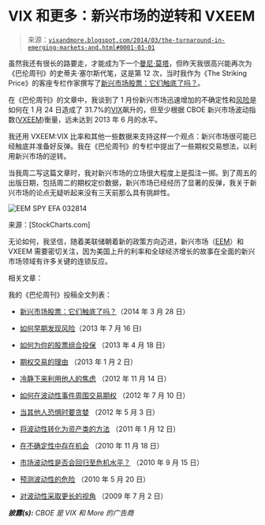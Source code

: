 <!--yml

分类：未分类

日期：2024-05-18 16:10:48

-->

# VIX 和更多：新兴市场的逆转和 VXEEM

> 来源：[`vixandmore.blogspot.com/2014/03/the-turnaround-in-emerging-markets-and.html#0001-01-01`](http://vixandmore.blogspot.com/2014/03/the-turnaround-in-emerging-markets-and.html#0001-01-01)

虽然我还有很长的路要走，才能成为下一个[曼尼·莫塔](http://sabr.org/bioproj/person/0cd53a93)，但昨天我很高兴能再次为《巴伦周刊》的史蒂夫·塞尔斯代笔，这是第 12 次，当时我作为《The Striking Price》的客座专栏作家撰写了[新兴市场股票：它们触底了吗？](http://online.barrons.com/article/SB50001424053111903536004579467372137029220.html)。

在《巴伦周刊》的文章中，我谈到了 1 月份新兴市场迅速增加的不确定性和[风险](http://vixandmore.blogspot.com/search/label/risk)是如何在 1 月 24 日造成了 31.7%的[VIX](http://vixandmore.blogspot.com/search/label/VIX%20spikes)飙升的，但至少根据 CBOE 新兴市场波动指数([VXEEM](http://vixandmore.blogspot.com/search/label/VXEEM))衡量，远未达到 2013 年 6 月的水平。

我还用 VXEEM:VIX 比率和其他一些数据来支持这样一个观点：新兴市场很可能已经触底并准备好反弹。我在《巴伦周刊》的专栏中提出了一些期权交易想法，以利用新兴市场的逆转。

当我周二写这篇文章时，我对新兴市场的立场很大程度上是孤注一掷。到了周五的出版日期，包括周二的期权定价数据，新兴市场已经经历了显著的反弹，我关于新兴市场的论点无疑听起来没有三天前那么具有挑衅性。

![EEM SPY EFA 032814](http://i104.photobucket.com/albums/m163/bl82/EEMSPYEFA032814_zpsf84dc7ff.png)

来源：[StockCharts.com]

无论如何，我坚信，随着美联储朝着新的政策方向迈进，新兴市场（[EEM](http://vixandmore.blogspot.com/search/label/EEM)）和 VXEEM 需要密切关注，因为美国上升的利率和全球经济增长的故事在全面的新兴市场领域有许多关键的连锁反应。

相关文章：

我的《巴伦周刊》投稿全文列表：

+   [新兴市场股票：它们触底了吗？](http://online.barrons.com/article/SB50001424053111903536004579467372137029220.html)（2014 年 3 月 28 日）

+   [如何早期发现风险](http://online.barrons.com/article/SB50001424052748704093404578609670858329206.html?mod=BOL_da_spd)（2013 年 7 月 16 日)

+   [如何为你的股票组合投保](http://online.barrons.com/article/SB50001424052748703318404578430882101527030.html?mod=BOL_hps_highlight_mid) （2013 年 4 月 18 日）

+   [期权交易的理由](http://online.barrons.com/article/SB50001424052748703792204578217484255589840.html?mod=BOL_hps_highlight_bottom) （2013 年 1 月 2 日）

+   [冷静下来利用他人的焦虑](http://online.barrons.com/article/SB50001424052748704526104578118984076144580.html) （2012 年 11 月 14 日）

+   [如何在波动性事件周围交易期权](http://online.barrons.com/article/SB50001424053111904184504577518802209654274.html) （2012 年 7 月 10 日）

+   [当其他人恐惧时要贪婪](http://online.barrons.com/article/SB50001424053111903935304577382010847832798.html?mod=BOL_hps_highlight_bottom) （2012 年 5 月 3 日）

+   [将波动性转化为资产类的方法](http://online.barrons.com/article/SB50001424052970204201404576077942647562616.html?mod=BOL_hps_dc) （2011 年 1 月 12 日）

+   [在不确定性中存在机会](http://online.barrons.com/article/SB50001424052970204743004575622694164710232.html) （2010 年 11 月 18 日）

+   [市场波动性是否会回归至危机水平？](http://online.barrons.com/article/SB50001424052970204297404575493863568455090.html) （2010 年 9 月 15 日）

+   [预测波动性的危险](http://online.barrons.com/article/SB127430948974994023.html) （2010 年 5 月 20 日）

+   [对波动性采取更长的视角](http://online.barrons.com/article/SB124648899704482887.html) （2009 年 7 月 2 日）

***披露(s):*** *CBOE 是 VIX 和 More 的广告商*
